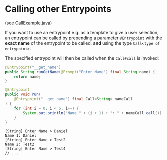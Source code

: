 # Calling other Entrypoints

(see [CallExample.java](https://github.com/darmiel/eeee/blob/main/src/main/java/example/prompt/CallExample.java))

If you want to use an entrypoint e.g. as a template to give a user selection, 
an entrypoint can be called by prepending a parameter `@Entrypoint` with the **exact name** of the entrypoint to be called, 
**and** using the type `Call<type of entrypoint>`. 

The specified entrypoint will then be called when the `Call#call` is invoked:

```java
@Entrypoint("__get_name")
public String runGetName(@Prompt("Enter Name") final String name) {
    return name;
}

@Entrypoint
public void run(
    @Entrypoint("__get_name") final Call<String> nameCall
) {
    for (int i = 0; i < 5; i++) {
        System.out.println("Name " + (i + 1) + ": " + nameCall.call());
    }
}
```

```
[String] Enter Name > Daniel
Name 1: Daniel
[String] Enter Name > Test2
Name 2: Test2
[String] Enter Name > Test4
// ...
```